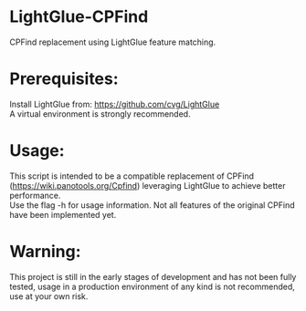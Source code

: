 # LightGlue-CPFind
CPFind replacement using LightGlue feature matching.

# Prerequisites:
Install LightGlue from: https://github.com/cvg/LightGlue \
A virtual environment is strongly recommended.

# Usage:
This script is intended to be a compatible replacement of CPFind (https://wiki.panotools.org/Cpfind) leveraging LightGlue to achieve better performance. \
Use the flag -h for usage information. Not all features of the original CPFind have been implemented yet.

# Warning:
This project is still in the early stages of development and has not been fully tested, usage in a production environment of any kind is not recommended, use at your own risk.
